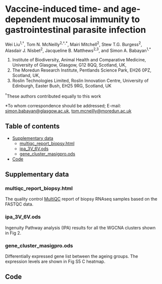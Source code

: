 # Vaccine-induced time- and age-dependent mucosal immunity to gastrointestinal parasite infection <!-- omit in toc -->

Wei Liu<sup>1,†</sup>, Tom N. McNeilly<sup>2,†,*</sup>, Mairi Mitchell<sup>2</sup>, Stew T.G. Burgess<sup>2</sup>, Alasdair J. Nisbet<sup>2</sup>, Jacqueline B. Matthews<sup>2,3</sup>, and Simon A. Babayan<sup>1,\*</sup>

1. Institute of Biodiversity, Animal Health and Comparative Medicine, University of Glasgow, Glasgow, G12 8QQ, Scotland, UK,
2. The Moredun Research Institute, Pentlands Science Park, EH26 0PZ, Scotland, UK,
3. Roslin Technologies Limited, Roslin Innovation Centre, University of Edinburgh, Easter Bush, EH25 9RG, Scotland, UK

<sup>†</sup>These authors contributed equally to this work

\*To whom correspondence should be addressed; E-mail: simon.babayan@glasgow.ac.uk, tom.mcneilly@moredun.ac.uk

## Table of contents <!-- omit in toc -->

- [Supplementary data](#supplementary-data)
  - [multiqc_report_biopsy.html](#multiqc_report_biopsyhtml)
  - [ipa_3V_6V.ods](#ipa_3v_6vods)
  - [gene_cluster_masigpro.ods](#gene_cluster_masigproods)
- [Code](#code)

## Supplementary data

### multiqc_report_biopsy.html

The quality control [MultiQC](https://multiqc.info) report of biopsy RNAseq samples based on the FASTQC data.

### ipa_3V_6V.ods

Ingenuity Pathway analysis (IPA) results for all the WGCNA clusters shown in Fig 2.

### gene_cluster_masigpro.ods

Differentially expressed gene list between the ageing groups. The expression levels are shown in Fig S5 C heatmap.

## Code
